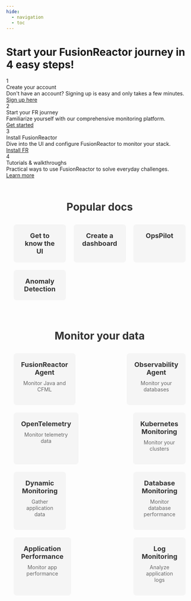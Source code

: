 ```yaml
---
hide:
  - navigation
  - toc
---
```


<div class="fr-journey-container">
    <h1 class="fr-journey-title">Start your FusionReactor journey in 4 easy steps!</h1>
    <div class="fr-steps">
        <div class="fr-step">
            <div class="fr-step-number">1</div>
            <div class="fr-step-title">Create your account</div>
            <div class="fr-step-description">Don't have an account? Signing up is easy and only takes a few minutes.</div>
            <div class="fr-step-action">
                <a href="https://app.fusionreactor.io/auth/login" class="fr-btn">Sign up here</a>
            </div>
        </div>
        <div class="fr-step">
            <div class="fr-step-number">2</div>
            <div class="fr-step-title">Start your FR journey</div>
            <div class="fr-step-description">Familiarize yourself with our comprehensive monitoring platform.</div>
            <div class="fr-step-action">
                <a href="/Getting-started/intro-to-fr/" class="fr-btn">Get started</a>
            </div>
        </div>
        <div class="fr-step">
            <div class="fr-step-number">3</div>
            <div class="fr-step-title">Install FusionReactor</div>
            <div class="fr-step-description">Dive into the UI and configure FusionReactor to monitor your stack.</div>
            <div class="fr-step-action">
                <a href="/Getting-started/install-fr/" class="fr-btn">Install FR</a>
            </div>
        </div>
        <div class="fr-step">
            <div class="fr-step-number">4</div>
            <div class="fr-step-title">Tutorials & walkthroughs</div>
            <div class="fr-step-description">Practical ways to use FusionReactor to solve everyday challenges.</div>
            <div class="fr-step-action">
                <a href="/Getting-started/Tutorials/know-the-ui/" class="fr-btn">Learn more</a>
            </div>
        </div>
    </div>
</div>

<!DOCTYPE html>
<html lang="en">
<head>
    <meta charset="UTF-8">
    <meta name="viewport" content="width=device-width, initial-scale=1.0">
    <title>FusionReactor Tiles</title>
    <style>
        .fr-tiles-container {
            max-width: 1200px;
            margin: 0 auto;
            padding: 20px;
        }
        .fr-tiles-title {
            font-size: 28px;
            font-weight: bold;
            text-align: center;
            margin-bottom: 30px;
            color: #333;
        }
        .fr-tiles {
            display: flex;
            flex-wrap: wrap;
            justify-content: space-between;
            gap: 20px;
        }
        .fr-tile {
            flex-basis: calc(25% - 15px);
            background-color: #f5f5f5;
            border-radius: 8px;
            padding: 20px;
            text-align: center;
            transition: all 0.3s ease;
        }
        .fr-tile:hover {
            background-color: #e0e0e0;
            transform: translateY(-5px);
        }
        .fr-tile-link {
            text-decoration: none;
            color: #333;
            font-weight: bold;
            font-size: 18px;
        }
        .fr-tile-subheading {
            font-size: 14px;
            color: #666;
            margin-top: 10px;
        }
        @media (max-width: 768px) {
            .fr-tile {
                flex-basis: calc(50% - 10px);
            }
        }
        @media (max-width: 480px) {
            .fr-tile {
                flex-basis: 100%;
            }
        }
    </style>
</head>
<body>
    <div class="fr-tiles-container">
        <h1 class="fr-tiles-title">Popular docs</h1>
        <div class="fr-tiles">
            <div class="fr-tile">
                <a href="#" class="fr-tile-link">Get to know the UI</a>
            </div>
            <div class="fr-tile">
                <a href="#" class="fr-tile-link">Create a dashboard</a>
            </div>
            <div class="fr-tile">
                <a href="#" class="fr-tile-link">OpsPilot</a>
            </div>
            <div class="fr-tile">
                <a href="#" class="fr-tile-link">Anomaly Detection</a>
            </div>
        </div>
    </div>
</body>
</html>

<!DOCTYPE html>
<html lang="en">
<head>
    <meta charset="UTF-8">
    <meta name="viewport" content="width=device-width, initial-scale=1.0">
    <title>FusionReactor Tiles</title>
    <style>
        .fr-tiles-container {
            max-width: 1200px;
            margin: 0 auto;
            padding: 20px;
        }
        .fr-tiles-title {
            font-size: 28px;
            font-weight: bold;
            text-align: center;
            margin-bottom: 30px;
            color: #333;
        }
        .fr-tiles {
            display: flex;
            flex-wrap: wrap;
            justify-content: space-between;
            gap: 20px;
        }
        .fr-tile {
            flex-basis: calc(25% - 15px);
            background-color: #f5f5f5;
            border-radius: 8px;
            padding: 20px;
            text-align: center;
            transition: all 0.3s ease;
        }
        .fr-tile:hover {
            background-color: #e0e0e0;
            transform: translateY(-5px);
        }
        .fr-tile-link {
            text-decoration: none;
            color: #333;
            font-weight: bold;
            font-size: 18px;
        }
        .fr-tile-subheading {
            font-size: 14px;
            color: #666;
            margin-top: 10px;
        }
        @media (max-width: 768px) {
            .fr-tile {
                flex-basis: calc(50% - 10px);
            }
        }
        @media (max-width: 480px) {
            .fr-tile {
                flex-basis: 100%;
            }
        }
    </style>
</head>
<body>
    <div class="fr-tiles-container">
        <h1 class="fr-tiles-title">Monitor your data</h1>
        <div class="fr-tiles">
            <div class="fr-tile">
                <a href="/Monitor-your-data/FR-Agent/agent-overview/" class="fr-tile-link">FusionReactor Agent</a>
                <p class="fr-tile-subheading">Monitor Java and CFML</p>
            </div>
            <div class="fr-tile">
                <a href="#" class="fr-tile-link">Observability Agent</a>
                <p class="fr-tile-subheading">Monitor your databases</p>
            </div>
            <div class="fr-tile">
                <a href="#" class="fr-tile-link">OpenTelemetry</a>
                <p class="fr-tile-subheading">Monitor telemetry data</p>
            </div>
            <div class="fr-tile">
                <a href="#" class="fr-tile-link">Kubernetes Monitoring</a>
                <p class="fr-tile-subheading">Monitor your clusters</p>
            </div>
            <div class="fr-tile">
                <a href="#" class="fr-tile-link">Dynamic Monitoring</a>
                <p class="fr-tile-subheading">Gather application data</p>
            </div>
            <div class="fr-tile">
                <a href="#" class="fr-tile-link">Database Monitoring</a>
                <p class="fr-tile-subheading">Monitor database performance</p>
            </div>
            <div class="fr-tile">
                <a href="#" class="fr-tile-link">Application Performance</a>
                <p class="fr-tile-subheading">Monitor app performance</p>
            </div>
            <div class="fr-tile">
                <a href="#" class="fr-tile-link">Log Monitoring</a>
                <p class="fr-tile-subheading">Analyze application logs</p>
            </div>
        </div>
    </div>
</body>
</html>




